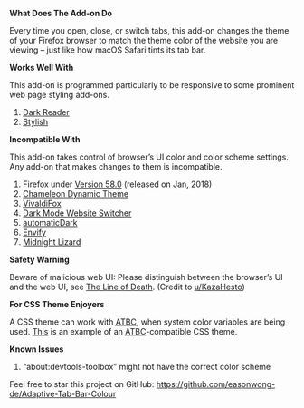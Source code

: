 <b>What Does The Add-on Do</b>

Every time you open, close, or switch tabs, this add-on changes the theme of your Firefox browser to match the theme color of the website you are viewing – just like how macOS Safari tints its tab bar.


<b>Works Well With</b>

This add-on is programmed particularly to be responsive to some prominent web page styling add-ons.
<ol>
	<li><a href="https://addons.mozilla.org/firefox/addon/darkreader/">Dark Reader</a></li>
	<li><a href="https://addons.mozilla.org/firefox/addon/stylish/">Stylish</a></li>
</ol>


<b>Incompatible With</b>

This add-on takes control of browser’s UI color and color scheme settings. Any add-on that makes changes to them is incompatible.
<ol>
	<li>Firefox under <a href="https://www.mozilla.org/firefox/58.0/releasenotes/">Version 58.0</a> (released on Jan, 2018)</li>
	<li><a href="https://addons.mozilla.org/firefox/addon/chameleon-dynamic-theme-fixed/">Chameleon Dynamic Theme</a></li>
	<li><a href="https://addons.mozilla.org/firefox/addon/vivaldifox/">VivaldiFox</a></li>
	<li><a href="https://addons.mozilla.org/firefox/addon/dark-mode-website-switcher/">Dark Mode Website Switcher</a></li>
	<li><a href="https://addons.mozilla.org/firefox/addon/automatic-dark/">automaticDark</a></li>
	<li><a href="https://addons.mozilla.org/firefox/addon/envify/">Envify</a></li>
	<li><a href="https://addons.mozilla.org/firefox/addon/midnight-lizard-quantum/">Midnight Lizard</a></li>
</ol>


<b>Safety Warning</b>

Beware of malicious web UI: Please distinguish between the browser’s UI and the web UI, see <a href="https://textslashplain.com/2017/01/14/the-line-of-death/">The Line of Death</a>. (Credit to <a href="https://www.reddit.com/user/KazaHesto/">u/KazaHesto</a>)


<b>For CSS Theme Enjoyers</b>

A CSS theme can work with <abbr title="Adaptive Tab Bar Color">ATBC</abbr>, when system color variables are being used. <a href="https://github.com/easonwong-de/WhiteSurFirefoxThemeMacOS">This</a> is an example of an <abbr title="Adaptive Tab Bar Color">ATBC</abbr>-compatible CSS theme.


<b>Known Issues</b>
<ol>
	<li>“about:devtools-toolbox” might not have the correct color scheme</li>
</ol>


Feel free to star this project on GitHub: https://github.com/easonwong-de/Adaptive-Tab-Bar-Colour